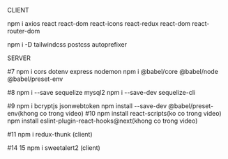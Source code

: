 CLIENT

npm i axios react react-dom react-icons react-redux react-dom react-router-dom

npm i -D tailwindcss postcss autoprefixer

SERVER

#7
npm i cors dotenv express nodemon
npm i @babel/core @babel/node @babel/preset-env

#8
npm i --save sequelize mysql2
npm i --save-dev sequelize-cli

#9 
npm i bcryptjs jsonwebtoken
npm install --save-dev @babel/preset-env(khong co trong video)
#10
npm install react-scripts(ko co trong video)
npm install eslint-plugin-react-hooks@next(khong co trong video)

#11
npm i redux-thunk (client)

#14 15
npm i sweetalert2 (client)